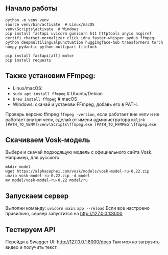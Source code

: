 ## Начало работы

```
python -m venv venv
source venv/bin/activate  # Linux/macOS
venv\Scripts\activate  # Windows
pip install fastapi uvicorn gunicorn h11 httptools anyio asgiref certifi charset-normalizer click idna faster-whisper pydub ffmpeg-python deepmultilingualpunctuation huggingface-hub transformers torch numpy pydantic python-multipart filelock

pip install fastapi[all] motor
pip install requests
```

## Также установим FFmpeg:

- Linux/macOS:
 - `sudo apt install ffmpeg`  # Ubuntu/Debian
 - `brew install ffmpeg`  # macOS
- Windows: скачай и установи FFmpeg, добавь его в PATH.

Проверь версию ffmpeg `ffmpeg -version`, если работает вне venv и не работает внутри venv, сделай от имени администратора
`mklink [PATH_TO_VENV]\venv\Scripts\ffmpeg.exe [PATH_TO_FFMPEG]\ffmpeg.exe`

## Скачиваем Vosk-модель

Выбери и скачай подходящую модель с официального сайта Vosk. Например, для русского:

```
mkdir model
wget https://alphacephei.com/vosk/models/vosk-model-ru-0.22.zip
unzip vosk-model-ru-0.22.zip -d model
mv model/vosk-model-ru-0.22 model/ru
```

## Запускаем сервер

Выполни команду: `uvicorn main:app --reload`
Если все настроено правильно, сервер запустится на http://127.0.0.1:8000

## Тестируем API

Перейди в Swagger UI: http://127.0.0.1:8000/docs
Там можно загрузить видео и получить текст.

